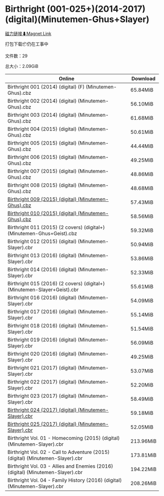 # Birthright (001-025+)(2014-2017)(digital)(Minutemen-Ghus+Slayer)

[磁力链接⬇Magnet Link](magnet:?xt=urn:btih:962b8b80692a7be454a2c61b6972942bcea7f903&dn=Birthright%20%28001-025%2B%29%282014-2017%29%28digital%29%28Minutemen-Ghus%2BSlayer%29)

打包下载📦仍在工事中

文件数：29

总大小：2.09GiB

Online | Download
--- | ---
Birthright 001 (2014) (digital) (F) (Minutemen-Ghus).cbz | 65.84MiB
Birthright 002 (2014) (digital) (Minutemen-Ghus).cbz | 56.10MiB
Birthright 003 (2014) (digital) (Minutemen-Ghus).cbz | 61.68MiB
Birthright 004 (2015) (digital) (Minutemen-Ghus).cbz | 50.61MiB
Birthright 005 (2015) (digital) (Minutemen-Ghus).cbz | 44.44MiB
Birthright 006 (2015) (digital) (Minutemen-Ghus).cbz | 49.25MiB
Birthright 007 (2015) (digital) (Minutemen-Ghus).cbz | 48.86MiB
Birthright 008 (2015) (digital) (Minutemen-Ghus).cbz | 48.68MiB
[Birthright 009 (2015) (digital) (Minutemen-Ghus).cbz](https://github.com/alicewish/markdown/blob/master/comic/Birthright-009-2015-digital-Minutemen-Ghus-cbz.md) | 57.43MiB
[Birthright 010 (2015) (digital) (Minutemen-Ghus).cbz](https://github.com/alicewish/markdown/blob/master/comic/Birthright-010-2015-digital-Minutemen-Ghus-cbz.md) | 58.56MiB
Birthright 011 (2015) (2 covers) (digital+) (Minutemen-Ghus+Geist).cbz | 59.32MiB
Birthright 012 (2015) (digital) (Minutemen-Slayer).cbr | 50.94MiB
Birthright 013 (2016) (digital) (Minutemen-Slayer).cbr | 53.86MiB
Birthright 014 (2016) (digital) (Minutemen-Slayer).cbr | 52.33MiB
Birthright 015 (2016) (2 covers) (digital+) (Minutemen-Slayer+Geist).cbr | 55.61MiB
Birthright 016 (2016) (digital) (Minutemen-Slayer).cbr | 54.09MiB
Birthright 017 (2016) (digital) (Minutemen-Slayer).cbr | 55.14MiB
Birthright 018 (2016) (digital) (Minutemen-Slayer).cbr | 51.54MiB
Birthright 019 (2016) (digital) (Minutemen-Slayer).cbr | 56.09MiB
Birthright 020 (2016) (digital) (Minutemen-Slayer).cbr | 49.25MiB
Birthright 021 (2017) (digital) (Minutemen-Slayer).cbr | 53.07MiB
Birthright 022 (2017) (digital) (Minutemen-Slayer).cbr | 52.20MiB
Birthright 023 (2017) (digital) (Minutemen-Slayer).cbr | 58.49MiB
[Birthright 024 (2017) (digital) (Minutemen-Slayer).cbr](https://github.com/alicewish/markdown/blob/master/comic/Birthright-024-2017-digital-Minutemen-Slayer-cbr.md) | 59.18MiB
[Birthright 025 (2017) (digital) (Minutemen-Slayer).cbr](https://github.com/alicewish/markdown/blob/master/comic/Birthright-025-2017-digital-Minutemen-Slayer-cbr.md) | 52.05MiB
Birthright Vol. 01 - Homecoming (2015) (digital) (Minutemen-Slayer).cbr | 213.96MiB
Birthright Vol. 02 - Call to Adventure (2015) (digital) (Minutemen-Slayer).cbr | 173.81MiB
Birthright Vol. 03 - Allies and Enemies (2016) (digital) (Minutemen-Slayer).cbr | 194.22MiB
Birthright Vol. 04 - Family History (2016) (digital) (Minutemen-Slayer).cbr | 208.26MiB